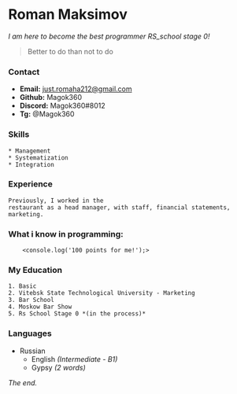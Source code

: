 # Roman Maksimov    
*I am here to become the best programmer RS_school stage 0!* 
> Better to do than not to do

### Contact 
- **Email:** just.romaha212@gmail.com    
- **Github:** Magok360    
- **Discord:** Magok360#8012    
- **Tg:** @Magok360

### Skills
    * Management
    * Systematization
    * Integration

### Experience
    Previously, I worked in the
    restaurant as a head manager, with staff, financial statements, marketing.

### What i know in programming:
        <console.log('100 points for me!');>

### My Education
    1. Basic
    2. Vitebsk State Technological University - Marketing
    3. Bar School 
    4. Moskow Bar Show
    5. Rs School Stage 0 *(in the process)*

### Languages
- Russian
    - English *(Intermediate - B1)*
    - Gypsy *(2 words)*

*The end.*


